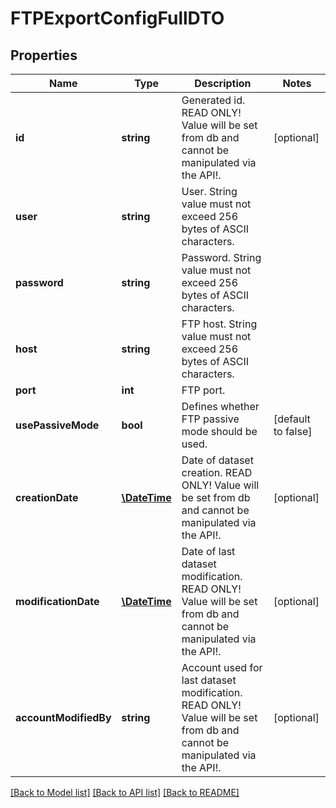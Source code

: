 # FTPExportConfigFullDTO

## Properties
Name | Type | Description | Notes
------------ | ------------- | ------------- | -------------
**id** | **string** | Generated id. READ ONLY! Value will be set from db and cannot be manipulated via the API!. | [optional] 
**user** | **string** | User. String value must not exceed 256 bytes of ASCII characters. | 
**password** | **string** | Password. String value must not exceed 256 bytes of ASCII characters. | 
**host** | **string** | FTP host. String value must not exceed 256 bytes of ASCII characters. | 
**port** | **int** | FTP port. | 
**usePassiveMode** | **bool** | Defines whether FTP passive mode should be used. | [default to false]
**creationDate** | [**\DateTime**](\DateTime.md) | Date of dataset creation. READ ONLY! Value will be set from db and cannot be manipulated via the API!. | [optional] 
**modificationDate** | [**\DateTime**](\DateTime.md) | Date of last dataset modification. READ ONLY! Value will be set from db and cannot be manipulated via the API!. | [optional] 
**accountModifiedBy** | **string** | Account used for last dataset modification. READ ONLY! Value will be set from db and cannot be manipulated via the API!. | [optional] 

[[Back to Model list]](../README.md#documentation-for-models) [[Back to API list]](../README.md#documentation-for-api-endpoints) [[Back to README]](../README.md)



